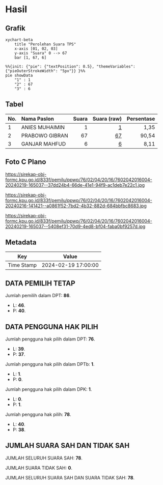 # Hasil

## Grafik

```mermaid
xychart-beta
    title "Perolehan Suara TPS"
    x-axis [01, 02, 03]
    y-axis "Suara" 0 --> 67
    bar [1, 67, 6]
```

```mermaid
%%{init: {"pie": {"textPosition": 0.5}, "themeVariables": {"pieOuterStrokeWidth": "5px"}} }%%
pie showData
    "1" : 1
    "2" : 67
    "3" : 6
```

## Tabel

| No. | Nama Paslon    | Suara | Suara (raw) | Persentase |
|:--- |:-------------- | -----:| -----------:| ----------:|
| 1   | ANIES MUHAIMIN | 1     | [1][p-1]    | 1,35       |
| 2   | PRABOWO GIBRAN | 67    | [67][p-2]   | 90,54      |
| 3   | GANJAR MAHFUD  | 6     | [6][p-3]    | 8,11       |


[p-1]: https://github.com/gigit-pemilu/pemilu-2024-76-sulawesi-barat/blob/main/pilpres/hitung-suara/sub/76-sulawesi-barat/sub/02-mamuju/sub/04-kalumpang/sub/2016-batu-makkada/sub/004-tps/sub/paslon-1.txt
[p-2]: https://github.com/gigit-pemilu/pemilu-2024-76-sulawesi-barat/blob/main/pilpres/hitung-suara/sub/76-sulawesi-barat/sub/02-mamuju/sub/04-kalumpang/sub/2016-batu-makkada/sub/004-tps/sub/paslon-2.txt
[p-3]: https://github.com/gigit-pemilu/pemilu-2024-76-sulawesi-barat/blob/main/pilpres/hitung-suara/sub/76-sulawesi-barat/sub/02-mamuju/sub/04-kalumpang/sub/2016-batu-makkada/sub/004-tps/sub/paslon-3.txt

## Foto C Plano

https://sirekap-obj-formc.kpu.go.id/833f/pemilu/ppwp/76/02/04/20/16/7602042016004-20240219-165037--37dd24b4-66de-41e1-94f9-ac1deb7e22c1.jpg

https://sirekap-obj-formc.kpu.go.id/833f/pemilu/ppwp/76/02/04/20/16/7602042016004-20240216-141421--a0861f52-7bd2-4b32-882d-684bbfbc8683.jpg

https://sirekap-obj-formc.kpu.go.id/833f/pemilu/ppwp/76/02/04/20/16/7602042016004-20240219-165037--5408ef31-70d9-4ed8-bf04-faba0bf9257d.jpg


## Metadata

| Key        | Value               |
| ---------- | ------------------- |
| Time Stamp | 2024-02-19 17:00:00 |


## DATA PEMILIH TETAP

Jumlah pemilih dalam DPT: **86**.
 * L: **46**.
 * P: **40**.

## DATA PENGGUNA HAK PILIH

Jumlah pengguna hak pilih dalam DPT: **76**.
 * L: **39**.
 * P: **37**.

Jumlah pengguna hak pilih dalam DPTb: **1**.
 * L: **1**.
 * P: **0**.

Jumlah pengguna hak pilih dalam DPK: **1**.
 * L: **0**.
 * P: **1**.

Jumlah pengguna hak pilih: **78**.
 * L: **40**.
 * P: **38**.

## JUMLAH SUARA SAH DAN TIDAK SAH

JUMLAH SELURUH SUARA SAH: **78**.

JUMLAH SUARA TIDAK SAH: **0**.

JUMLAH SELURUH SUARA SAH DAN SUARA TIDAK SAH: **78**.


